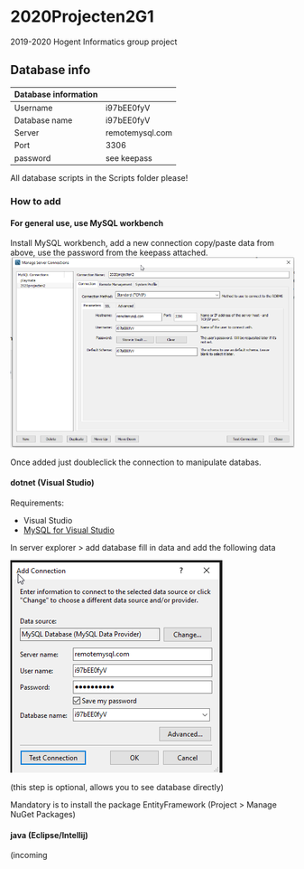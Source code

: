 # 2020Projecten2G1
2019-2020 Hogent Informatics group project

## Database info
| Database information |  |
| - | - |
| Username | i97bEE0fyV |
| Database name | i97bEE0fyV |
| Server | remotemysql.com |
| Port | 3306 |
| password | see keepass |

All database scripts in the Scripts folder please!

### How to add

#### For general use, use MySQL workbench
Install MySQL workbench, add a new connection
copy/paste data from above, use the password from the keepass attached.
![MySQLWorkbench](/images/mysqlWorkbench.png)

Once added just doubleclick the connection to manipulate databas.

#### dotnet (Visual Studio)
Requirements: 
 - Visual Studio
 - [MySQL for Visual Studio](https://dev.mysql.com/downloads/windows/visualstudio/)

In server explorer > add database
fill in data and add the following data

![add MySQL connection](/images/add_server_visual_studio.png)

(this step is optional, allows you to see database directly)

Mandatory is to install the package EntityFramework (Project > Manage NuGet Packages)

#### java (Eclipse/Intellij)
(incoming


